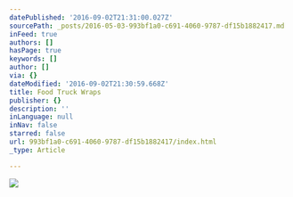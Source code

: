 ```yaml
---
datePublished: '2016-09-02T21:31:00.027Z'
sourcePath: _posts/2016-05-03-993bf1a0-c691-4060-9787-df15b1882417.md
inFeed: true
authors: []
hasPage: true
keywords: []
author: []
via: {}
dateModified: '2016-09-02T21:30:59.668Z'
title: Food Truck Wraps
publisher: {}
description: ''
inLanguage: null
inNav: false
starred: false
url: 993bf1a0-c691-4060-9787-df15b1882417/index.html
_type: Article

---
```

![](https://the-grid-user-content.s3-us-west-2.amazonaws.com/bd4b0c7b-7f49-4460-8032-34340bbd6e4e.jpg)